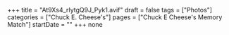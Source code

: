 +++
title = "At9Xs4_rIytgQ9J_Pyk1.avif"
draft = false
tags = ["Photos"]
categories = ["Chuck E. Cheese's"]
pages = ["Chuck E Cheese's Memory Match"]
startDate = ""
+++
none
